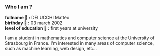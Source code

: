 ### Who I am ?

**fullname 👑 :** DELUCCHI Mattéo  
**birthday 🥳 :** 03 march 2002  
**level of education 📘 :** first years at university  
  
I am a student in mathematics and computer science at the University of Strasbourg in France. I'm interested in many areas of computer science, such as machine learning, web design, etc...
